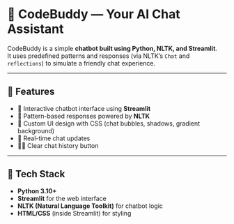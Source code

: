 # 🤖 CodeBuddy — Your AI Chat Assistant

CodeBuddy is a simple **chatbot built using Python, NLTK, and Streamlit**.  
It uses predefined patterns and responses (via NLTK’s `Chat` and `reflections`) to simulate a friendly chat experience.

---

## 🚀 Features
- 💬 Interactive chatbot interface using **Streamlit**
- 🧠 Pattern-based responses powered by **NLTK**
- 🎨 Custom UI design with CSS (chat bubbles, shadows, gradient background)
- 🔄 Real-time chat updates
- 🧍‍♂️ Clear chat history button

---

## 🧩 Tech Stack
- **Python 3.10+**
- **Streamlit** for the web interface
- **NLTK (Natural Language Toolkit)** for chatbot logic
- **HTML/CSS** (inside Streamlit) for styling


